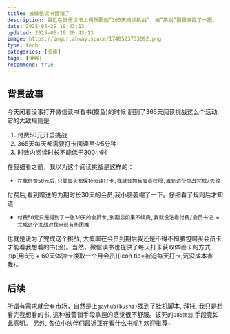 ```yaml
---
title: 被微信读书营销了
description: 最近在微信读书上偶然翻到“365天阅读挑战”，被“策划”狠狠拿捏了一把。
date: 2025-05-29 19:43:13
updated: 2025-05-29 20:43:13
image: https://imgur.ahway.space/1748523733092.png
type: tech
categories: [阅读]
tags: [博客]
recommend: true
---
```



## 背景故事

今天闲着没事打开微信读书看书(摸鱼)的时候,翻到了365天阅读挑战这么个活动,它的大致规则是

1. 付费50元开启挑战
2. 365天每天都需要打卡阅读至少5分钟
3. 时效内阅读时长不能低于300小时

在我细看之前，我以为这个阅读挑战是这样的：
- `在我付费50元后,只要每天都保持阅读打卡,我就会拥有会员权限,直到这个挑战完成/失败`

付费后,看到赠送的为期时长30天的会员,我小脑萎缩了一下。仔细看了规则后才知道
- `付费50元只是得到了一张30天的会员卡,到期后如果不续费,我就没法看付费/会员书记 = 完成这个挑战对我来说有些困难`

也就是说为了完成这个挑战, 大概率在会员到期后我还是不得不掏腰包购买会员卡, 才能看我想看的书(淦)。当然，微信读书也提供了每天打卡获取体验卡的方式, :tip[用6元 + 60天体验卡换取一个月会员]{icon tip=被迫每天打卡,沉没成本害我}。


## 后续

所谓有需求就会有市场，自然是上`gayhub(bushi)`找到了挂机脚本, 拜托, 我只是想看完我想看的书, 这种被营销手段拿捏的感觉很不舒服。该死的`985策划`,手段竟如此高明。
另外, 各位小伙伴们最近正在看什么书呢? 欢迎推荐~
